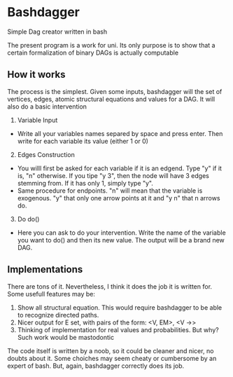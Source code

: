 # Bashdagger
Simple Dag creator written in bash

The present program is a work for uni. Its only purpose is to show that a certain formalization of binary DAGs is actually computable

## How it works

The process is the simplest. Given some inputs, bashdagger will the set of vertices, edges, atomic structural equations and values for a DAG. It will also do a basic intervention

1. Variable Input
 - Write all your variables names separed by space and press enter. Then write for each variable its value (either 1 or 0)
2. Edges Construction
 - You willl first be asked for each variable if it is an edgend. Type "y" if it is, "n" otherwise. If you tipe "y 3", then the node will have 3 edges 
   stemming from. If it has only 1, simply type "y".
 - Same procedure for endpoints. "n" will mean that the variable is exogenous. "y" that only one arrow points at it and "y n" that n arrows do.
3. Do do()
 - Here you can ask to do your intervention. Write the name of the variable you want to do() and then its new value. The output will be a brand new DAG.
 
 ## Implementations
  There are tons of it. Nevertheless, I think it does the job it is written for. Some usefull features may be:
  1. Show all structural equation. This would require bashdagger to be able to recognize directed paths.
  2. Nicer output for E set, with pairs of the form: <V, EM>, <V →>
  3. Thinking of implementation for real values and probabilities. But why? Such work would be mastodontic
  
  The code itself is written by a noob, so it could be cleaner and nicer, no doubts about it. Some choiches may seem cheaty or cumbersome by an expert of bash. But, again, bashdagger 
  correctly does its job.
